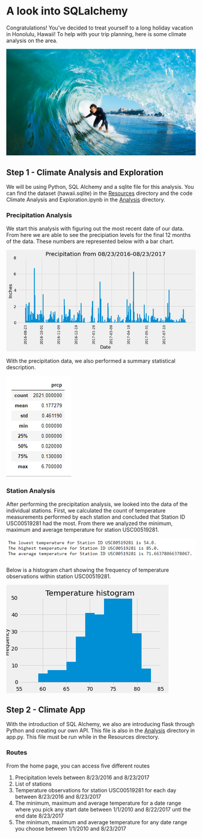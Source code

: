 # A look into SQLalchemy

Congratulations! You've decided to treat yourself to a long holiday vacation in Honolulu, Hawaii! To help with your trip planning, here is some climate analysis on the area. 

![surfs-)up.png](Images/surfs-up.png)

## Step 1 - Climate Analysis and Exploration

We will be using Python, SQL Alchemy and a sqlite file for this analysis. You can find the dataset (hawaii.sqlite) in the [Resources](Resources) directory and the code Climate Analysis and Exploration.ipynb in the [Analysis](Analysis) directory.

### Precipitation Analysis

We start this analysis with figuring out the most recent date of our data. From here we are able to see the precipiation levels for the final 12 months of the data. These numbers are represented below with a bar chart.

![prcp bar](Images/Precipitation_bar_clean.png)

With the precipitation data, we also performed a summary statistical description.

![summary](Images/summary_screenshot.PNG)

### Station Analysis

After performing the precipitation analysis, we looked into the data of the individual stations. First, we calculated the count of temperature measurements performed by each station and concluded that Station ID USC00519281 had the most. From there we analyzed the minimum, maximum and average temperature for station USC00519281.

![temp](Images/temp_screenshot.PNG)

Below is a histogram chart showing the frequency of temperature observations within station USC00519281.

![histogram](Images/Temp_hist.png)

## Step 2 - Climate App

 With the introduction of SQL Alchemy, we also are introducing flask through Python and creating our own API. This file is also in the [Analysis](Analysis) directory in app.py. This file must be run while in the Resources directory. 

### Routes

From the home page, you can access five different routes

1. Precipitation levels between 8/23/2016 and 8/23/2017
2. List of stations
3. Temperature observations for station USC00519281 for each day between 8/23/2016 and 8/23/2017
4. The minimum, maximum and average temperature for a date range where you pick any start date between 1/1/2010 and 8/22/2017 untl the end date 8/23/2017 
5. The minimum, maximum and average temperature for any date range you choose between 1/1/2010 and 8/23/2017


